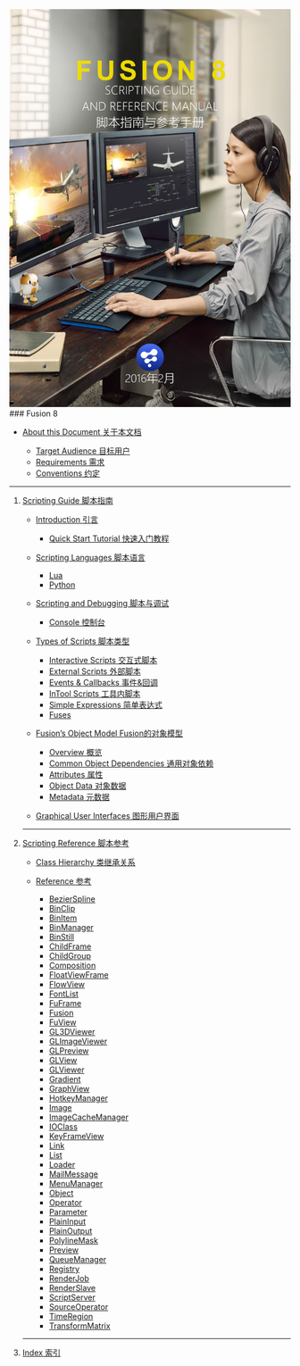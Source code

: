 <img class="no-border" src="images/cover.png" alt="cover" referrerpolicy="no-referrer">

<div STYLE="page-break-after: always;"></div>
### Fusion 8

<div class="toc">
  <ul>
    <li>
      <p>
        <a href='About%20this%20Document.md'>About this Document 关于本文档</a></p>
      <ul>
        <li>
          <a href='About%20this%20Document.md/#target-audience-目标用户'>Target Audience 目标用户</a></li>
        <li>
          <a href='About%20this%20Document.md/#requirements-需求'>Requirements 需求</a></li>
        <li>
          <a href='About%20this%20Document.md/#conventions-约定'>Conventions 约定</a></li>
      </ul>
    </li>
  </ul>
  <hr class="toc-splitter">
  <ol start=''>
    <li>
      <p>
        <a href='Scripting%20Guide/README.md'>Scripting Guide 脚本指南</a></p>
      <ul>
        <li>
          <p>
            <a href='Scripting%20Guide/Introduction.md'>Introduction 引言</a></p>
          <ul>
            <li>
              <a href='Scripting%20Guide/Introduction.md#quick-start-tutorial-快速入门教程'>Quick Start Tutorial 快速入门教程</a></li>
          </ul>
        </li>
        <li>
          <p>
            <a href='Scripting%20Guide/Scripting%20Languages.md'>Scripting Languages 脚本语言</a></p>
          <ul>
            <li>
              <a href='Scripting%20Guide/Scripting%20Languages.md#lua'>Lua</a></li>
            <li>
              <a href='Scripting%20Guide/Scripting%20Languages.md#python'>Python</a></li>
          </ul>
        </li>
        <li>
          <p>
            <a href='Scripting%20Guide/Scripting%20and%20Debugging.md'>Scripting and Debugging 脚本与调试</a></p>
          <ul>
            <li>
              <a href='Scripting%20Guide/Scripting%20and%20Debugging.md#console-控制台'>Console 控制台</a></li>
          </ul>
        </li>
        <li>
          <p>
            <a href='Scripting%20Guide/Types%20of%20Scripts.md'>Types of Scripts 脚本类型</a></p>
          <ul>
            <li>
              <a href='Scripting%20Guide/Types%20of%20Scripts.md#interactive-scripts-交互式脚本'>Interactive Scripts 交互式脚本</a></li>
            <li>
              <a href='Scripting%20Guide/Types%20of%20Scripts.md#external-scripts-外部脚本'>External Scripts 外部脚本</a></li>
            <li>
              <a href='Scripting%20Guide/Types%20of%20Scripts.md#events--callbacks-事件回调'>Events &amp; Callbacks 事件&amp;回调</a></li>
            <li>
              <a href='Scripting%20Guide/Types%20of%20Scripts.md#intool-scripts-工具内脚本'>InTool Scripts 工具内脚本</a></li>
            <li>
              <a href='Scripting%20Guide/Types%20of%20Scripts.md#simple-expressions-简单表达式'>Simple Expressions 简单表达式</a></li>
            <li>
              <a href='Scripting%20Guide/Types%20of%20Scripts.md#fuses'>Fuses</a></li>
          </ul>
        </li>
        <li>
          <p>
            <a href='Scripting%20Guide/Fusion%27s%20Object%20Model.md'>Fusion’s Object Model Fusion的对象模型</a></p>
          <ul>
            <li>
              <a href='Scripting%20Guide/Fusion%27s%20Object%20Model.md#overview-概览'>Overview 概览</a></li>
            <li>
              <a href='Scripting%20Guide/Fusion%27s%20Object%20Model.md#common-object-dependencies-通用对象依赖'>Common Object Dependencies 通用对象依赖</a></li>
            <li>
              <a href='Scripting%20Guide/Fusion%27s%20Object%20Model.md#attributes-属性'>Attributes 属性</a></li>
            <li>
              <a href='Scripting%20Guide/Fusion%27s%20Object%20Model.md#object-data-对象数据'>Object Data 对象数据</a></li>
            <li>
              <a href='Scripting%20Guide/Fusion%27s%20Object%20Model.md#metadata-元数据'>Metadata 元数据</a></li>
          </ul>
        </li>
        <li>
          <p>
            <a href='Scripting%20Guide/Graphical%20User%20Interfaces.md'>Graphical User Interfaces 图形用户界面</a></p>
        </li>
      </ul>
    </li>
    <hr class="toc-splitter">
    <li>
      <p>
        <a href='Scripting%20Reference/README.md'>Scripting Reference 脚本参考</a></p>
      <ul>
        <li>
          <p>
            <a href='Scripting%20Reference/Class%20Hierarchy.md'>Class Hierarchy 类继承关系</a></p>
        </li>
        <li>
          <p>
            <a href='Scripting%20Reference/Reference.md'>Reference 参考</a></p>
          <ul>
            <li>
              <a href='Scripting%20Reference/Reference/BezierSpline.md'>BezierSpline</a></li>
            <li>
              <a href='Scripting%20Reference/Reference/BinClip.md'>BinClip</a></li>
            <li>
              <a href='Scripting%20Reference/Reference/BinItem.md'>BinItem</a></li>
            <li>
              <a href='Scripting%20Reference/Reference/BinManager.md'>BinManager</a></li>
            <li>
              <a href='Scripting%20Reference/Reference/BinStill.md'>BinStill</a></li>
            <li>
              <a href='Scripting%20Reference/Reference/ChildFrame.md'>ChildFrame</a></li>
            <li>
              <a href='Scripting%20Reference/Reference/ChildGroup.md'>ChildGroup</a></li>
            <li>
              <a href='Scripting%20Reference/Reference/Composition.md'>Composition</a></li>
            <li>
              <a href='Scripting%20Reference/Reference/FloatViewFrame.md'>FloatViewFrame</a></li>
            <li>
              <a href='Scripting%20Reference/Reference/FlowView.md'>FlowView</a></li>
            <li>
              <a href='Scripting%20Reference/Reference/FontList.md'>FontList</a></li>
            <li>
              <a href='Scripting%20Reference/Reference/FuFrame.md'>FuFrame</a></li>
            <li>
              <a href='Scripting%20Reference/Reference/Fusion.md'>Fusion</a></li>
            <li>
              <a href='Scripting%20Reference/Reference/FuView.md'>FuView</a></li>
            <li>
              <a href='Scripting%20Reference/Reference/GL3DViewer.md'>GL3DViewer</a></li>
            <li>
              <a href='Scripting%20Reference/Reference/GLImageViewer.md'>GLImageViewer</a></li>
            <li>
              <a href='Scripting%20Reference/Reference/GLPreview.md'>GLPreview</a></li>
            <li>
              <a href='Scripting%20Reference/Reference/GLView.md'>GLView</a></li>
            <li>
              <a href='Scripting%20Reference/Reference/GLViewer.md'>GLViewer</a></li>
            <li>
              <a href='Scripting%20Reference/Reference/Gradient.md'>Gradient</a></li>
            <li>
              <a href='Scripting%20Reference/Reference/GraphView.md'>GraphView</a></li>
            <li>
              <a href='Scripting%20Reference/Reference/HotkeyManager.md'>HotkeyManager</a></li>
            <li>
              <a href='Scripting%20Reference/Reference/Image.md'>Image</a></li>
            <li>
              <a href='Scripting%20Reference/Reference/ImageCacheManager.md'>ImageCacheManager</a></li>
            <li>
              <a href='Scripting%20Reference/Reference/IOClass.md'>IOClass</a></li>
            <li>
              <a href='Scripting%20Reference/Reference/KeyFrameView.md'>KeyFrameView</a></li>
            <li>
              <a href='Scripting%20Reference/Reference/Link.md'>Link</a></li>
            <li>
              <a href='Scripting%20Reference/Reference/List.md'>List</a></li>
            <li>
              <a href='Scripting%20Reference/Reference/Loader.md'>Loader</a></li>
            <li>
              <a href='Scripting%20Reference/Reference/MailMessage.md'>MailMessage</a></li>
            <li>
              <a href='Scripting%20Reference/Reference/MenuManager.md'>MenuManager</a></li>
            <li>
              <a href='Scripting%20Reference/Reference/Object.md'>Object</a></li>
            <li>
              <a href='Scripting%20Reference/Reference/Operator.md'>Operator</a></li>
            <li>
              <a href='Scripting%20Reference/Reference/Parameter.md'>Parameter</a></li>
            <li>
              <a href='Scripting%20Reference/Reference/PlainInput.md'>PlainInput</a></li>
            <li>
              <a href='Scripting%20Reference/Reference/PlainOutput.md'>PlainOutput</a></li>
            <li>
              <a href='Scripting%20Reference/Reference/PolylineMask.md'>PolylineMask</a></li>
            <li>
              <a href='Scripting%20Reference/Reference/Preview.md'>Preview</a></li>
            <li>
              <a href='Scripting%20Reference/Reference/QueueManager.md'>QueueManager</a></li>
            <li>
              <a href='Scripting%20Reference/Reference/Registry.md'>Registry</a></li>
            <li>
              <a href='Scripting%20Reference/Reference/RenderJob.md'>RenderJob</a></li>
            <li>
              <a href='Scripting%20Reference/Reference/RenderSlave.md'>RenderSlave</a></li>
            <li>
              <a href='Scripting%20Reference/Reference/ScriptServer.md'>ScriptServer</a></li>
            <li>
              <a href='Scripting%20Reference/Reference/SourceOperator.md'>SourceOperator</a></li>
            <li>
              <a href='Scripting%20Reference/Reference/TimeRegion.md'>TimeRegion</a></li>
            <li>
              <a href='Scripting%20Reference/Reference/TransformMatrix.md'>TransformMatrix</a></li>
          </ul>
        </li>
      </ul>
    </li>
    <hr class="toc-splitter">
    <li>
        <p>
            <a href='Index/README.md'>Index 索引</a></pp></li>
  </ol>
</div>

<div STYLE="page-break-after: always;"></div>
